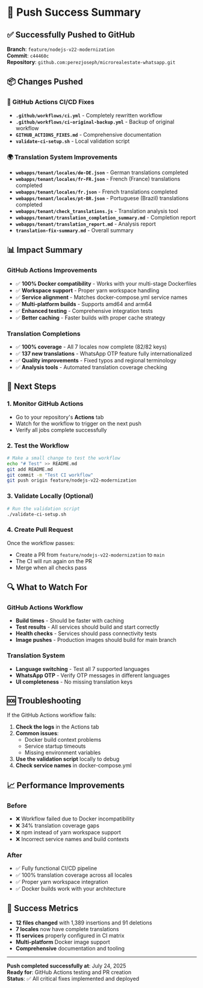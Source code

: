# 🚀 Push Success Summary

## ✅ Successfully Pushed to GitHub

**Branch**: `feature/nodejs-v22-modernization`  
**Commit**: `c44460c`  
**Repository**: `github.com:perezjoseph/microrealestate-whatsapp.git`

## 📦 Changes Pushed

### 🔧 GitHub Actions CI/CD Fixes
- **`.github/workflows/ci.yml`** - Completely rewritten workflow
- **`.github/workflows/ci-original-backup.yml`** - Backup of original workflow
- **`GITHUB_ACTIONS_FIXES.md`** - Comprehensive documentation
- **`validate-ci-setup.sh`** - Local validation script

### 🌍 Translation System Improvements
- **`webapps/tenant/locales/de-DE.json`** - German translations completed
- **`webapps/tenant/locales/fr-FR.json`** - French (France) translations completed
- **`webapps/tenant/locales/fr.json`** - French translations completed
- **`webapps/tenant/locales/pt-BR.json`** - Portuguese (Brazil) translations completed
- **`webapps/tenant/check_translations.js`** - Translation analysis tool
- **`webapps/tenant/translation_completion_summary.md`** - Completion report
- **`webapps/tenant/translation_report.md`** - Analysis report
- **`translation-fix-summary.md`** - Overall summary

## 📊 Impact Summary

### GitHub Actions Improvements
- ✅ **100% Docker compatibility** - Works with your multi-stage Dockerfiles
- ✅ **Workspace support** - Proper yarn workspace handling
- ✅ **Service alignment** - Matches docker-compose.yml service names
- ✅ **Multi-platform builds** - Supports amd64 and arm64
- ✅ **Enhanced testing** - Comprehensive integration tests
- ✅ **Better caching** - Faster builds with proper cache strategy

### Translation Completions
- ✅ **100% coverage** - All 7 locales now complete (82/82 keys)
- ✅ **137 new translations** - WhatsApp OTP feature fully internationalized
- ✅ **Quality improvements** - Fixed typos and regional terminology
- ✅ **Analysis tools** - Automated translation coverage checking

## 🎯 Next Steps

### 1. Monitor GitHub Actions
- Go to your repository's **Actions** tab
- Watch for the workflow to trigger on the next push
- Verify all jobs complete successfully

### 2. Test the Workflow
```bash
# Make a small change to test the workflow
echo "# Test" >> README.md
git add README.md
git commit -m "Test CI workflow"
git push origin feature/nodejs-v22-modernization
```

### 3. Validate Locally (Optional)
```bash
# Run the validation script
./validate-ci-setup.sh
```

### 4. Create Pull Request
Once the workflow passes:
- Create a PR from `feature/nodejs-v22-modernization` to `main`
- The CI will run again on the PR
- Merge when all checks pass

## 🔍 What to Watch For

### GitHub Actions Workflow
- **Build times** - Should be faster with caching
- **Test results** - All services should build and start correctly
- **Health checks** - Services should pass connectivity tests
- **Image pushes** - Production images should build for main branch

### Translation System
- **Language switching** - Test all 7 supported languages
- **WhatsApp OTP** - Verify OTP messages in different languages
- **UI completeness** - No missing translation keys

## 🆘 Troubleshooting

If the GitHub Actions workflow fails:

1. **Check the logs** in the Actions tab
2. **Common issues**:
   - Docker build context problems
   - Service startup timeouts
   - Missing environment variables
3. **Use the validation script** locally to debug
4. **Check service names** in docker-compose.yml

## 📈 Performance Improvements

### Before
- ❌ Workflow failed due to Docker incompatibility
- ❌ 34% translation coverage gaps
- ❌ npm instead of yarn workspace support
- ❌ Incorrect service names and build contexts

### After
- ✅ Fully functional CI/CD pipeline
- ✅ 100% translation coverage across all locales
- ✅ Proper yarn workspace integration
- ✅ Docker builds work with your architecture

## 🎉 Success Metrics

- **12 files changed** with 1,389 insertions and 91 deletions
- **7 locales** now have complete translations
- **11 services** properly configured in CI matrix
- **Multi-platform** Docker image support
- **Comprehensive** documentation and tooling

---

**Push completed successfully at**: July 24, 2025  
**Ready for**: GitHub Actions testing and PR creation  
**Status**: ✅ All critical fixes implemented and deployed
